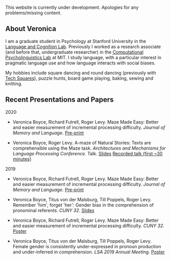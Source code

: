 ---
---

This website is currently under development. Apologies for any problems/missing content.

## About Veronica
I am a graduate student in Psychology at Stanford University in the [Language and Cognition Lab](https://langcog.stanford.edu/). Previously I worked as a research associate (and before that, undergraduate researcher) in the [Computational Psycholinguistics Lab](http://cpl.mit.edu/) at MIT. I study language, with a particular interest in pragmatic language use and how language interacts with social biases. 

My hobbies include square dancing and round dancing (previously with [Tech Squares](squares.mit.edu)), puzzle hunts, board game playing, baking, sewing and knitting.

## Recent Presentations and Papers

2020
- Veronica Boyce, Richard Futrell, Roger Levy. Maze Made Easy: Better and easier measurement of incremental processing difficulty. *Journal of Memory and Language*. [Pre-print](https://psyarxiv.com/b7nqd/)

- Veronica Boyce, Roger Levy.  A-maze of Natural Stories: Texts are comprehensible using the Maze task. *Architectures and Mechanisms for Language Processing Conference.* Talk. [Slides](https://github.com/vboyce/amaze-natural-stories/blob/master/amlap_2020_talk.pdf) [Recorded talk (first ~30 minutes)](https://www.twitch.tv/videos/731930258)

2019
- Veronica Boyce, Richard Futrell, Roger Levy. Maze Made Easy: Better and easier measurement of incremental processing difficulty. *Journal of Memory and Language*. [Pre-print](https://psyarxiv.com/b7nqd/)

- Veronica Boyce, Titus von der Malsburg, Till Poppels, Roger Levy. Remember 'him', forget 'her': Gender bias in the comprehension of pronominal referents. *CUNY 32*. [Slides](https://osf.io/utxbd/)

- Veronica Boyce, Richard Futrell, Roger Levy. Maze Made Easy: Better and easier measurement of incremental processing difficulty. *CUNY 32*. [Poster](https://osf.io/mj5cd/)

- Veronica Boyce, Titus von der Malsburg, Till Poppels, Roger Levy. Female gender is consistently under-expressed in pronoun production and under-inferred in comprehension. *LSA 2019 Annual Meeting*. [Poster](https://osf.io/r9mys/)

